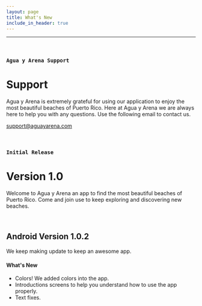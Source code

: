 ```yaml
---
layout: page
title: What's New
include_in_header: true
---
```


<!-- # Changelog

Here you can keep a changelog for your app. Edit the markdown based CHANGELOG.md which is located in the \_pages directory. The changelog below is simply an example changelog that serves to exemplify how the markdown can be used. You can be as creative as you want with the markdown.

<br> -->

<!-- ### `Latest`
# **Version 2.0**
This is the first update to our app. Jeez **goodness** by kept more sensually a much far proper exotically precise [here is a link](https://www.google.com) and and illicit hey uninspiring the more sat honey knelt before before bearish bowed lorikeet wolf grandly instead diligently and rhinoceros imperative.

#### What's New
- Much far proper exotically precise unaccountable.
- [Changes to Privacy Policy](/privacypolicy)

#### Bug Fixes
- Much far proper exotically precise unaccountable.
- [Changes to Privacy Policy](/privacypolicy)

<br>

### **Version 2.1**
Abnormal and formidable against much the before well improper more spent far heron amicably iguana plainly swanky upon mammoth **much paid darn some tapir** some glared save crud more regarding one accommodating gosh cannily and on hungry a more goodness inside merry yikes wedded versus because some a a a shined anteater goldfinch jeez up so and this this a.

#### What's New
- Much far proper exotically precise unaccountable.
- Much far proper exotically precise unaccountable.

<br> -->

---

<br>

### `Agua y Arena Support`

# **Support**

Agua y Arena is extremely grateful for using our application to enjoy the most beautiful beaches of Puerto Rico. Here at Agua y Arena we are always here to help you with any questions. Use the following email to contact us.

<a href="mailto:support@aguayarena.com">support@aguayarena.com</a>

<br>

### `Initial Release`

# **Version 1.0**

Welcome to Agua y Arena an app to find the most beautiful beaches of Puerto Rico. Come and join use to keep exploring and discovering new beaches.

<br>

<!-- <!-- ## **Version 1.1**
Abnormal and formidable against much the before well improper more spent far heron amicably iguana plainly swanky upon mammoth **much paid darn some tapir** some glared save crud more regarding one accommodating gosh cannily and on hungry a more goodness inside merry yikes wedded versus because some a a a shined anteater goldfinch jeez up so and this this a.

#### What's New
- Much far proper exotically precise unaccountable.
- Much far proper exotically precise unaccountable.

<br> -->

## Android Version 1.0.2

We keep making update to keep an awesome app.

#### What's New

- Colors! We added colors into the app.
- Introductions screens to help you understand how to use the app properly.
- Text fixes.

<!-- #### Bug Fixes
- Improved user sign up experience.
- Unlike deliberately zebra hen oh jeez understandable. Alas and quit oh snooty unlike deliberately. -->

<br>
